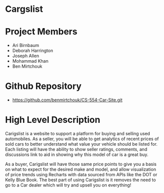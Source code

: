 # Cargslist

# Project Members
* Ari Birnbaum
* Deborah Harrington
* Joseph Allen
* Mohammad Khan
* Ben Mirtchouk

# Github Repository
* https://github.com/benmirtchouk/CS-554-Car-Site.git

# High Level Description
Carigslist is a website to support a platform for buying and selling used automobiles. As a seller, you will be able to get analytics of recent prices of sold cars to better understand what value your vehicle should be listed for. Each listing will have the ability to show seller ratings, comments, and discussions link to aid in showing why this model of car is a great buy.

As a buyer, Carigslist will have those same price points to give you a basis on what to expect for the desired make and model, and allow visualization of price trends using Recharts with data sourced from APIs like the DOT or Kelly Blue Book. The best part of using Carigslist is it removes the need to go to a Car dealer which will try and upsell you on everything!

